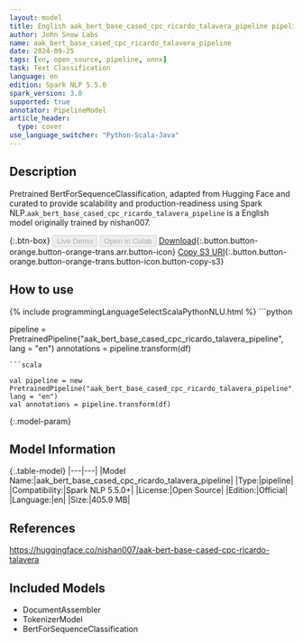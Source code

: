 ```yaml
---
layout: model
title: English aak_bert_base_cased_cpc_ricardo_talavera_pipeline pipeline BertForSequenceClassification from nishan007
author: John Snow Labs
name: aak_bert_base_cased_cpc_ricardo_talavera_pipeline
date: 2024-09-25
tags: [en, open_source, pipeline, onnx]
task: Text Classification
language: en
edition: Spark NLP 5.5.0
spark_version: 3.0
supported: true
annotator: PipelineModel
article_header:
  type: cover
use_language_switcher: "Python-Scala-Java"
---
```


## Description

Pretrained BertForSequenceClassification, adapted from Hugging Face and curated to provide scalability and production-readiness using Spark NLP.`aak_bert_base_cased_cpc_ricardo_talavera_pipeline` is a English model originally trained by nishan007.

{:.btn-box}
<button class="button button-orange" disabled>Live Demo</button>
<button class="button button-orange" disabled>Open in Colab</button>
[Download](https://s3.amazonaws.com/auxdata.johnsnowlabs.com/public/models/aak_bert_base_cased_cpc_ricardo_talavera_pipeline_en_5.5.0_3.0_1727286379909.zip){:.button.button-orange.button-orange-trans.arr.button-icon}
[Copy S3 URI](s3://auxdata.johnsnowlabs.com/public/models/aak_bert_base_cased_cpc_ricardo_talavera_pipeline_en_5.5.0_3.0_1727286379909.zip){:.button.button-orange.button-orange-trans.button-icon.button-copy-s3}

## How to use



<div class="tabs-box" markdown="1">
{% include programmingLanguageSelectScalaPythonNLU.html %}
```python

pipeline = PretrainedPipeline("aak_bert_base_cased_cpc_ricardo_talavera_pipeline", lang = "en")
annotations =  pipeline.transform(df)   

```
```scala

val pipeline = new PretrainedPipeline("aak_bert_base_cased_cpc_ricardo_talavera_pipeline", lang = "en")
val annotations = pipeline.transform(df)

```
</div>

{:.model-param}
## Model Information

{:.table-model}
|---|---|
|Model Name:|aak_bert_base_cased_cpc_ricardo_talavera_pipeline|
|Type:|pipeline|
|Compatibility:|Spark NLP 5.5.0+|
|License:|Open Source|
|Edition:|Official|
|Language:|en|
|Size:|405.9 MB|

## References

https://huggingface.co/nishan007/aak-bert-base-cased-cpc-ricardo-talavera

## Included Models

- DocumentAssembler
- TokenizerModel
- BertForSequenceClassification